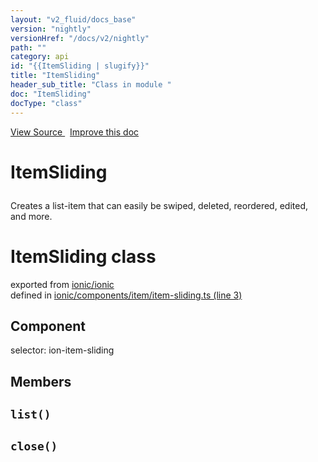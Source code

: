 ```yaml
---
layout: "v2_fluid/docs_base"
version: "nightly"
versionHref: "/docs/v2/nightly"
path: ""
category: api
id: "{{ItemSliding | slugify}}"
title: "ItemSliding"
header_sub_title: "Class in module "
doc: "ItemSliding"
docType: "class"
---
```



<div class="improve-docs">
  <a href='http://github.com/driftyco/ionic2/tree/master/ionic/components/item/item-sliding.ts#L2'>
    View Source
  </a>
  &nbsp;
  <a href='http://github.com/driftyco/ionic2/edit/master/ionic/components/item/item-sliding.ts#L2'>
    Improve this doc
  </a>
</div>




<h1 class="api-title">

  ItemSliding



</h1>





<p>Creates a list-item that can easily be swiped,
deleted, reordered, edited, and more.</p>


<h1 class="class export">ItemSliding <span class="type">class</span></h1>
<p class="module">exported from <a href='undefined'>ionic/ionic</a><br/>
defined in <a href="https://github.com/driftyco/ionic2/tree/master/ionic/components/item/item-sliding.ts#L3-L43">ionic/components/item/item-sliding.ts (line 3)</a>
</p>
<h2>Component</h2>
  <span>selector: ion-item-sliding</span>


## Members

<div id="list"></div>
<h2>
  <code>list()</code>

</h2>












<div id="close"></div>
<h2>
  <code>close()</code>

</h2>












